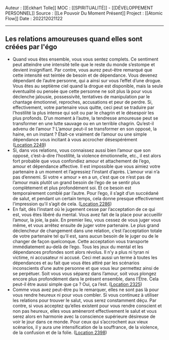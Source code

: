 Auteur : [[Eckhart Tolle]]
MOC : [[SPIRITUALITÉ]] - [[DÉVELOPPEMENT PERSONNEL]]
Source : [[Le Pouvoir Du Moment Présent]]
Project : [[Atomic Flow]]
Date : 202212021122
***

## Les relations amoureuses quand elles sont créées par l'égo
- Quand vous êtes ensemble, vous vous sentez complets. Ce sentiment peut atteindre une intensité telle que le reste du monde s’estompe et devient insignifiant. Par contre, vous aurez peut-être remarqué que cette intensité est teintée de besoin et de dépendance. Vous devenez dépendant de l’autre personne, qui a ainsi sur vous l’effet d’une drogue. Vous êtes au septième ciel quand la drogue est disponible, mais la seule éventualité ou pensée que cette personne ne soit plus là pour vous déclenche jalousie, possessivité, tentatives de manipulation par le chantage émotionnel, reproches, accusations et peur de perdre. Si, effectivement, votre partenaire vous quitte, ceci peut se traduire par l’hostilité la plus intense qui soit ou par le chagrin et le désespoir les plus profonds. D’un moment à l’autre, la tendresse amoureuse peut se transformer en une lutte sauvage ou en un terrible chagrin. Qu’est-il advenu de l’amour ? L’amour peut-il se transformer en son opposé, la haine, en un instant ? Était-ce vraiment de l’amour ou une simple dépendance vous incitant à vous accrocher désespérément ([Location 2249](https://readwise.io/to_kindle?action=open&asin=B00UETMHG2&location=2249))
- Si, dans vos relations, vous connaissez aussi bien l’amour que son opposé, c’est-à-dire l’hostilité, la violence émotionnelle, etc., il est alors fort probable que vous confondiez amour et attachement de l’ego, amour et dépendance affective. Il est impossible que vous aimiez votre partenaire à un moment et l’agressiez l’instant d’après. L’amour vrai n’a pas d’ennemi. Si votre « amour » en a un, c’est que ce n’est pas de l’amour mais plutôt un grand besoin de l’ego de se sentir plus complètement et plus profondément soi. Et ce besoin est temporairement comblé par l’autre. Pour l’ego, il s’agit d’un succédané de salut, et pendant un certain temps, cela donne presque effectivement l’impression qu’il s’agit de cela. ([Location 2286](https://readwise.io/to_kindle?action=open&asin=B00UETMHG2&location=2286))
- En fait, dès l’instant où le jugement cesse par l’acceptation de ce qui est, vous êtes libéré du mental. Vous avez fait de la place pour accueillir l’amour, la joie, la paix. En premier lieu, vous cessez de vous juger vous même, et vous arrêtez ensuite de juger votre partenaire. Le plus grand déclencheur de changement dans une relation, c’est l’acceptation totale de votre partenaire tel qu’il est, sans aucun besoin de le juger ou de le changer de façon quelconque. Cette acceptation vous transporte immédiatement au-delà de l’ego. Tous les jeux du mental et les dépendances profondes sont alors révolus. Il n’y a plus ni tyran ni victime, ni accusateur ni accusé. Ceci met aussi un terme à toutes les dépendances et au fait que vous êtes attiré par les scénarios inconscients d’une autre personne et que vous leur permettez ainsi de se perpétuer. Soit vous vous séparez dans l’amour, soit vous plongez encore plus profondément dans le présent ensemble, dans l’Être. Cela peut-il être aussi simple que ça ? Oui, ça l’est. ([Location 2325](https://readwise.io/to_kindle?action=open&asin=B00UETMHG2&location=2325))
- Comme vous avez peut-être pu le remarquer, elles ne sont pas là pour vous rendre heureux ni pour vous combler. Si vous continuez à utiliser les relations pour trouver le salut, vous serez constamment déçu. Par contre, si vous acceptez qu’elles existent pour vous rendre conscient et non pas heureux, elles vous amèneront effectivement le salut et vous serez alors en harmonie avec la conscience supérieure désireuse de voir le jour dans ce monde. Pour ceux qui s’accrochent aux vieux scénarios, il y aura une intensification de la souffrance, de la violence, de la confusion et de la folie. ([Location 2398](https://readwise.io/to_kindle?action=open&asin=B00UETMHG2&location=2398))